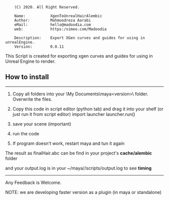 ```
    (C) 2020. All Right Reserved.

    Name:           XgenToUnrealHairAlembic
    Author:         Mahmoodreza Aarabi
    eMail:          hello@madoodia.com
    web:            https:/vimeo.com/Madoodia

    Description:    Export XGen curves and guides for using in unrealEngine.
    Version:        0.0.11

```

This Script is created for exporting xgen curves and guides for using
in Unreal Engine to render.


## How to install

---

1. Copy all folders into your \\My Documents\maya\<version>\ folder. Overwrite the files.

2. Copy this code in script editor (python tab) and drag it into your shelf (or just run it from script editor)
import launcher
launcher.run()

3. save your scene (important)

4. run the code

5. If program doesn't work, restart maya and tun it again



The result as finalHair.abc can be find in your project's **cache/alembic** folder

and your output.log is in your ~/maya/<version>/scripts/output.log to see **timing**

---

Any Feedback is Welcome.

NOTE:
we are developing faster version as a plugin (in maya or standalone)
